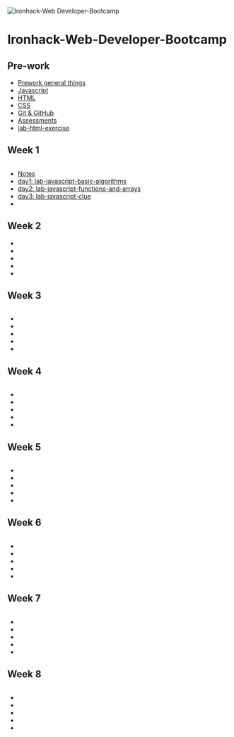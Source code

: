 ![Ironhack-Web Developer-Bootcamp](https://user-images.githubusercontent.com/23629340/40541063-a07a0a8a-601a-11e8-91b5-2f13e4e6b441.png)

# Ironhack-Web-Developer-Bootcamp

## Pre-work

* [Prework general things](https://github.com/thusspokedata/Ironhack-Web-Developer-Bootcamp/blob/main/pre-work/pre-work.md)
* [Javascript](https://github.com/thusspokedata/Ironhack-Web-Developer-Bootcamp/blob/main/pre-work/javascript.md)
* [HTML](https://github.com/thusspokedata/Ironhack-Web-Developer-Bootcamp/blob/main/pre-work/html.md)
* [CSS](https://github.com/thusspokedata/Ironhack-Web-Developer-Bootcamp/blob/main/pre-work/css.md)
* [Git & GitHub](https://github.com/thusspokedata/Ironhack-Web-Developer-Bootcamp/blob/main/pre-work/git-%26-github.md)
* [Assessments](https://github.com/thusspokedata/Ironhack-Web-Developer-Bootcamp/blob/main/pre-work/assesments.md)
* [lab-html-exercise](https://github.com/thusspokedata/lab-html-exercise)
## Week 1

![]()

* [Notes](https://github.com/thusspokedata/Ironhack-Web-Developer-Bootcamp/blob/main/week1/day1/readme.md)
* [day1: lab-javascript-basic-algorithms](https://github.com/thusspokedata/lab-javascript-basic-algorithms)
* [day2: lab-javascript-functions-and-arrays](https://github.com/thusspokedata/lab-javascript-functions-and-arrays)
* [day3: lab-javascript-clue](https://github.com/thusspokedata/lab-javascript-clue)
* []()

## Week 2

<!-- <img src="" width="300" height="70" /> -->

* []()
* []()
* []()
* []()
* []()

## Week 3

![]()

* []()
* []()
* []()
* []()
* []()


## Week 4

<!-- <img src="" width="100" height="70" /> -->
![]()

* []()
* []()
* []()
* []()
* []()

## Week 5

![]()

* []()
* []()
* []()
* []()
* []()

## Week 6

![]()

* []()
* []()
* []()
* []()
* []()

## Week 7

![]()

* []()
* []()
* []()
* []()
* []()

## Week 8

![]()

* []()
* []()
* []()
* []()
* []()

